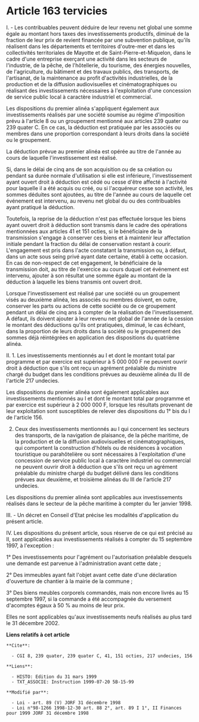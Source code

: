 # Article 163 tervicies

I. - Les contribuables peuvent déduire de leur revenu net global une somme égale au montant hors taxes des investissements
productifs, diminué de la fraction de leur prix de revient financée par une subvention publique, qu'ils réalisent dans les
départements et territoires d'outre-mer et dans les collectivités territoriales de Mayotte et de Saint-Pierre-et-Miquelon,
dans le cadre d'une entreprise exerçant une activité dans les secteurs de l'industrie, de la pêche, de l'hôtellerie, du
tourisme, des énergies nouvelles, de l'agriculture, du bâtiment et des travaux publics, des transports, de l'artisanat, de la
maintenance au profit d'activités industrielles, de la production et de la diffusion audiovisuelles et cinématographiques ou
réalisant des investissements nécessaires à l'exploitation d'une concession de service public local à caractère industriel et
commercial.

Les dispositions du premier alinéa s'appliquent également aux investissements réalisés par une société soumise au régime
d'imposition prévu à l'article 8 ou un groupement mentionné aux articles 239 quater ou 239 quater C. En ce cas, la déduction
est pratiquée par les associés ou membres dans une proportion correspondant à leurs droits dans la société ou le groupement.

La déduction prévue au premier alinéa est opérée au titre de l'année au cours de laquelle l'investissement est réalisé.

Si, dans le délai de cinq ans de son acquisition ou de sa création ou pendant sa durée normale d'utilisation si elle est
inférieure, l'investissement ayant ouvert droit à déduction est cédé ou cesse d'être affecté à l'activité pour laquelle il a
été acquis ou créé, ou si l'acquéreur cesse son activité, les sommes déduites sont ajoutées, au titre de l'année au cours de
laquelle cet événement est intervenu, au revenu net global du ou des contribuables ayant pratiqué la déduction.

Toutefois, la reprise de la déduction n'est pas effectuée lorsque les biens ayant ouvert droit à déduction sont transmis dans
le cadre des opérations mentionnées aux articles 41 et 151 octies, si le bénéficiaire de la transmission s'engage à conserver
ces biens et à maintenir leur affectation initiale pendant la fraction du délai de conservation restant à courir.
L'engagement est pris dans l'acte constatant la transmission ou, à défaut, dans un acte sous seing privé ayant date certaine,
établi à cette occasion. En cas de non-respect de cet engagement, le bénéficiaire de la transmission doit, au titre de
l'exercice au cours duquel cet événement est intervenu, ajouter à son résultat une somme égale au montant de la déduction à
laquelle les biens transmis ont ouvert droit.

Lorsque l'investissement est réalisé par une société ou un groupement visés au deuxième alinéa, les associés ou membres
doivent, en outre, conserver les parts ou actions de cette société ou de ce groupement pendant un délai de cinq ans à compter
de la réalisation de l'investissement. A défaut, ils doivent ajouter à leur revenu net global de l'année de la cession le
montant des déductions qu'ils ont pratiquées, diminué, le cas échéant, dans la proportion de leurs droits dans la société ou
le groupement des sommes déjà réintégrées en application des dispositions du quatrième alinéa.

II. 1. Les investissements mentionnés au I et dont le montant total par programme et par exercice est supérieur à 5 000 000 F
ne peuvent ouvrir droit à déduction que s'ils ont reçu un agrément préalable du ministre chargé du budget dans les conditions
prévues au deuxième alinéa du III de l'article 217 undecies.

Les dispositions du premier alinéa sont également applicables aux investissements mentionnés au I et dont le montant total
par programme et par exercice est supérieur à 2 000 000 F, lorsque les résultats provenant de leur exploitation sont
susceptibles de relever des dispositions du 1° bis du I de l'article 156.

2. Ceux des investissements mentionnés au I qui concernent les secteurs des transports, de la navigation de plaisance, de la
pêche maritime, de la production et de la diffusion audiovisuelles et cinématographiques, qui comportent la construction
d'hôtels ou de résidences à vocation touristique ou parahôtelière ou sont nécessaires à l'exploitation d'une concession de
service public local à caractère industriel ou commercial ne peuvent ouvrir droit à déduction que s'ils ont reçu un agrément
préalable du ministre chargé du budget délivré dans les conditions prévues aux deuxième, et troisième alinéas du III de
l'article 217 undecies.

Les dispositions du premier alinéa sont applicables aux investissements réalisés dans le secteur de la pêche maritime à
compter du 1er janvier 1998.

III. - Un décret en Conseil d'Etat précise les modalités d'application du présent article.

IV. Les dispositions du présent article, sous réserve de ce qui est précisé au II, sont applicables aux investissements
réalisés à compter du 15 septembre 1997, à l'exception :

1° Des investissements pour l'agrément ou l'autorisation préalable desquels une demande est parvenue à l'administration avant
cette date ;

2° Des immeubles ayant fait l'objet avant cette date d'une déclaration d'ouverture de chantier à la mairie de la commune ;

3° Des biens meubles corporels commandés, mais non encore livrés au 15 septembre 1997, si la commande a été accompagnée du
versement d'acomptes égaux à 50 % au moins de leur prix.

Elles ne sont applicables qu'aux investissements neufs réalisés au plus tard le 31 décembre 2002.

**Liens relatifs à cet article**

	**Cite**:

	  - CGI 8, 239 quater, 239 quater C, 41, 151 octies, 217 undecies, 156

	**Liens**:

	  - HISTO: Edition du 31 mars 1999
	  - TXT_ASSOCIE: Instruction 1999-07-20 5B-15-99

	**Modifié par**:

	  - Loi - art. 89 (V) JORF 31 décembre 1998
	  - Loi n°98-1266 1998-12-30 art. 88 2°, art. 89 I 1°, II Finances pour 1999 JORF 31 décembre 1998
